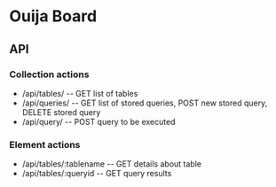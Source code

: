 # Ouija Board




## API

### Collection actions

 * /api/tables/ -- GET list of tables
 * /api/queries/ -- GET list of stored queries, POST new stored query, DELETE stored query
 * /api/query/ -- POST query to be executed

### Element actions

 * /api/tables/:tablename -- GET details about table
 * /api/tables/:queryid -- GET query results
